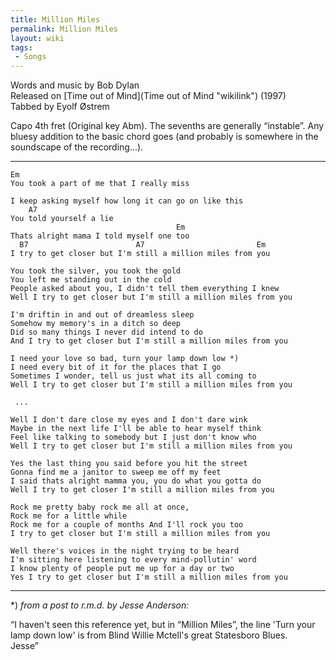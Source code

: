 ```yaml
---
title: Million Miles
permalink: Million Miles
layout: wiki
tags:
 - Songs
---
```


Words and music by Bob Dylan  
Released on [Time out of Mind](Time out of Mind "wikilink") (1997)  
Tabbed by Eyolf Østrem

Capo 4th fret (Original key Abm). The sevenths are generally “instable”.
Any bluesy addition to the basic chord goes (and probably is somewhere
in the soundscape of the recording...).

* * * * *

    Em
    You took a part of me that I really miss

    I keep asking myself how long it can go on like this
        A7
    You told yourself a lie
                                         Em
    Thats alright mama I told myself one too
      B7                        A7                         Em
    I try to get closer but I'm still a million miles from you

    You took the silver, you took the gold
    You left me standing out in the cold
    People asked about you, I didn't tell them everything I knew
    Well I try to get closer but I'm still a million miles from you

    I'm driftin in and out of dreamless sleep
    Somehow my memory's in a ditch so deep
    Did so many things I never did intend to do
    And I try to get closer but I'm still a million miles from you

    I need your love so bad, turn your lamp down low *)
    I need every bit of it for the places that I go
    Sometimes I wonder, tell us just what its all coming to
    Well I try to get closer but I'm still a million miles from you

     ...

    Well I don't dare close my eyes and I don't dare wink
    Maybe in the next life I'll be able to hear myself think
    Feel like talking to somebody but I just don't know who
    Well I try to get closer but I'm still a million miles from you

    Yes the last thing you said before you hit the street
    Gonna find me a janitor to sweep me off my feet
    I said thats alright mamma you, you do what you gotta do
    Well I try to get closer I'm still a million miles from you

    Rock me pretty baby rock me all at once,
    Rock me for a little while
    Rock me for a couple of months And I'll rock you too
    I try to get closer but I'm still a million miles from you

    Well there's voices in the night trying to be heard
    I'm sitting here listening to every mind-pollutin' word
    I know plenty of people put me up for a day or two
    Yes I try to get closer but I'm still a million miles from you

* * * * *

\*) *from a post to r.m.d. by Jesse Anderson:*

“I haven't seen this reference yet, but in “Million Miles”, the line
'Turn your lamp down low' is from Blind Willie Mctell's great Statesboro
Blues.  
Jesse”
